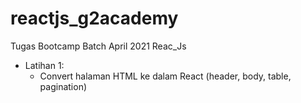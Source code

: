 # reactjs_g2academy

Tugas Bootcamp Batch April 2021 Reac_Js

 * Latihan 1:
    - Convert halaman HTML ke dalam React (header, body, table, pagination)
 

